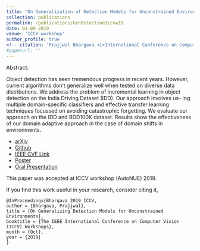 ```yaml
---
title: "On Generalization of Detection Models for Unconstrained Environments"
collection: publications
permalink: /publications/GenDetectionIccvw19
date: 01-09-2019
venue: 'ICCV workshop'
author_profile: true
<!-- citation: 'Prajjwal Bhargava <i>International Conference on Computer Vision 2019 Workshops </i> <b>ICCVW 2019</b>. -->'
#paperurl: ''
---
```

Abstract:

Object detection has seen tremendous progress in recent years. However, current algorithms don’t generalize well when tested on diverse data distributions. We address the problem of incremental learning in object detection on the India Driving Dataset (IDD). Our approach involves us- ing multiple domain-specific classifiers and effective transfer learning techniques focussed on avoiding catastrophic forgetting. We evaluate our approach on the IDD and BDD100K dataset. Results show the effectiveness of our domain adaptive approach in the case of domain shifts in environments.

- [arXiv](https://arxiv.org/abs/1909.13080)
- [Github](https://github.com/prajjwal1/autonomous-object-detection)
- [IEEE CVF Link](http://openaccess.thecvf.com/content_ICCVW_2019/html/AUTONUE/Bhargava_On_Generalizing_Detection_Models_for_Unconstrained_Environments_ICCVW_2019_paper.html)
- [Poster](https://docs.google.com/presentation/d/1q6alY-5pRsJ2ys_402dhEOG0pVKk1VElDbegcXFFzoA/edit?usp=drivesdk)
- [Oral Presentation](https://docs.google.com/presentation/d/1dTy_Ti7-7W9sd1CimlmB45xbbqH2p0WUooqyaV2QOmA/edit?usp=drivesdk)


This paper was accepted at ICCV workshop (AutoNUE) 2019.

If you find this work useful in your research, consider citing it,

```
@InProceedings{Bhargava_2019_ICCV,
author = {Bhargava, Prajjwal},
title = {On Generalizing Detection Models for Unconstrained Environments},
booktitle = {The IEEE International Conference on Computer Vision (ICCV) Workshops},
month = {Oct},
year = {2019}
}
```
